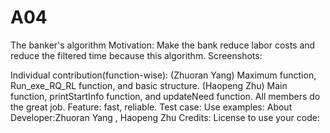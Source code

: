 # A04
The banker's algorithm
Motivation: Make the bank reduce labor costs and reduce the filtered time because this algorithm.
Screenshots: 

Individual contribution(function-wise): (Zhuoran Yang) Maximum function, Run_exe_RQ_RL function, and basic structure.
                                        (Haopeng Zhu) Main function, printStartInfo function, and updateNeed function.
                                        All members do the great job.
Feature: fast, reliable.
Test case: 
Use examples: 
About Developer:Zhuoran Yang , Haopeng Zhu
Credits: 
License to use your code: 
